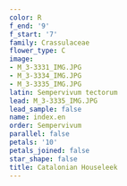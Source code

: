 ```yaml
---
color: R
f_end: '9'
f_start: '7'
family: Crassulaceae
flower_type: C
image:
- M_3-3331_IMG.JPG
- M_3-3334_IMG.JPG
- M_3-3335_IMG.JPG
latin: Sempervivum tectorum
lead: M_3-3335_IMG.JPG
lead_sample: false
name: index.en
order: Sempervivum
parallel: false
petals: '10'
petals_joined: false
star_shape: false
title: Catalonian Houseleek
---
```

